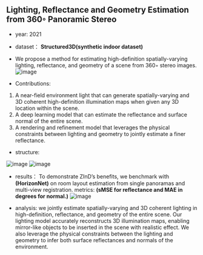 ## Lighting, Reflectance and Geometry Estimation from 360◦ Panoramic Stereo

- year: 2021

- dataset：  **Structured3D(synthetic indoor dataset)**  

- We propose a method for estimating high-definition spatially-varying lighting, reflectance, and geometry of a scene from 360◦ stereo images.
![image](https://github.com/VLISLAB/360-DL-Survey/blob/main/Images/LGRabstract.png)

- Contributions:

1) A near-field environment light that can generate spatially-varying and 3D coherent high-definition illumination maps when given any 3D location within the scene.
2) A deep learning model that can estimate the reflectance and surface normal of the entire scene.
3) A rendering and refinement model that leverages the physical constraints between lighting and geometry to jointly estimate a finer reflectance.

- structure:

![image](https://github.com/VLISLAB/360-DL-Survey/blob/main/Images/LGRstructure.png)
![image](https://github.com/VLISLAB/360-DL-Survey/blob/main/Images/LGRstructure1.png)


- results：
To demonstrate ZInD’s benefits, we benchmark with **(HorizonNet)** on room layout estimation from single panoramas and multi-view registration.
metrics: **(sMSE for reflectance and MAE in degrees for normal.)**
![image](https://github.com/VLISLAB/360-DL-Survey/blob/main/Images/LGRresult.png)


- analysis: we jointly estimate spatially-varying and 3D coherent lighting in high-definition, reflectance, and geometry of the entire scene. Our lighting model accurately reconstructs 3D illumination maps, enabling mirror-like objects to be inserted in the scene with realistic effect. We also leverage the physical constraints between the lighting and geometry to infer both surface reflectances and normals of the environment.

